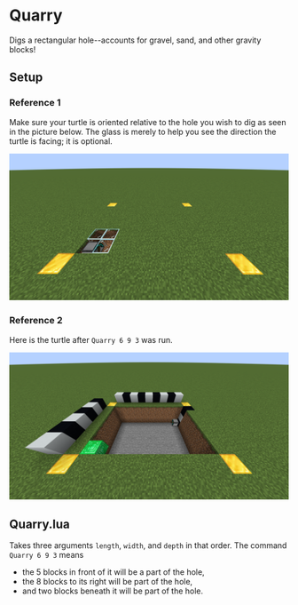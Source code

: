 # Quarry
Digs a rectangular hole--accounts for gravel, sand, and other gravity blocks!

## Setup
### Reference 1
Make sure your turtle is oriented relative to the hole you wish to dig as seen in the picture below. The glass is merely to help you see the direction the turtle is facing; it is optional.

![reference image 1](q1.png)

### Reference 2
Here is the turtle after `Quarry 6 9 3` was run.

![reference image 2](q2new.png)

## Quarry.lua
Takes three arguments `length`, `width`, and `depth` in that order.
The command `Quarry 6 9 3` means
- the 5 blocks in front of it will be a part of the hole,
- the 8 blocks to its right will be part of the hole,
- and two blocks beneath it will be part of the hole.
